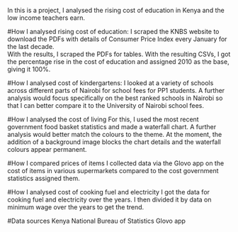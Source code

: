 In this is a project, I analysed the rising cost of education in Kenya and the low income teachers earn. 

#How I analysed rising cost of education:
I scraped the KNBS website to download the PDFs with details of Consumer Price Index every January for the last decade.  
With the results, I scraped the PDFs for tables.
With the resulting CSVs, I got the percentage rise in the cost of education and assigned 2010 as the base, giving it 100%. 

#How I analysed cost of kindergartens:
I looked at a variety of schools across different parts of Nairobi for school fees for PP1 students. 
A further analysis would focus specifically on the best ranked schools in Nairobi so that I can better compare it to the University of Nairobi school fees.

#How I analysed the cost of living
For this, I used the most recent government food basket statistics and made a waterfall chart. 
A further analysis would better match the colours to the theme. At the moment, the addition of a background image blocks the chart details and the waterfall colours appear permanent.

#How I compared prices of items
I collected data via the Glovo app on the cost of items in various supermarkets compared to the cost government statistics assigned them.

#How I analysed cost of cooking fuel and electricity
I got the data for cooking fuel and electricity over the years. I then divided it by data on minimum wage over the years to get the trend.

#Data sources
Kenya National Bureau of Statistics
Glovo app
